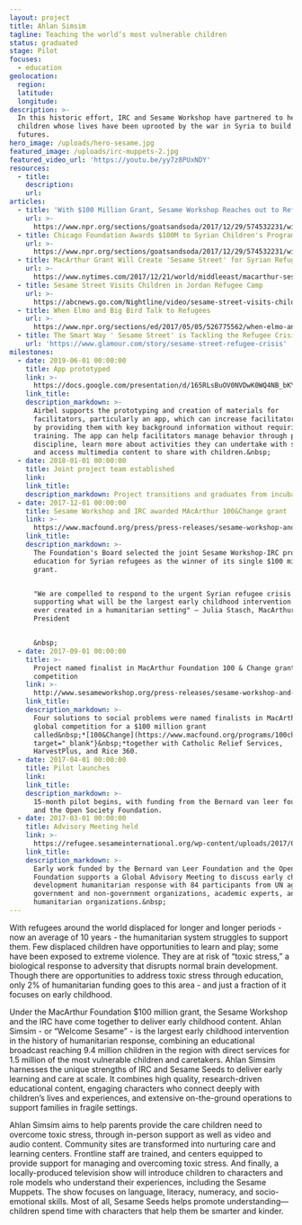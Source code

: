 ```yaml
---
layout: project
title: Ahlan Simsim
tagline: Teaching the world’s most vulnerable children
status: graduated
stage: Pilot
focuses:
  - education
geolocation:
  region:
  latitude:
  longitude:
description: >-
  In this historic effort, IRC and Sesame Workshop have partnered to help
  children whose lives have been uprooted by the war in Syria to build brighter
  futures.
hero_image: /uploads/hero-sesame.jpg
featured_image: /uploads/irc-muppets-2.jpg
featured_video_url: 'https://youtu.be/yy7z8PUxNDY'
resources:
  - title:
    description:
    url:
articles:
  - title: 'With $100 Million Grant, Sesame Workshop Reaches out to Refugee Kids'
    url: >-
      https://www.npr.org/sections/goatsandsoda/2017/12/29/574532231/with-100-million-grant-sesame-workshop-reaches-out-to-refugee-kids
  - title: Chicago Foundation Awards $100M to Syrian Children's Program
    url: >-
      https://www.npr.org/sections/goatsandsoda/2017/12/29/574532231/with-100-million-grant-sesame-workshop-reaches-out-to-refugee-kids
  - title: MacArthur Grant Will Create 'Sesame Street' for Syrian Refugees
    url: >-
      https://www.nytimes.com/2017/12/21/world/middleeast/macarthur-sesame-street-refugees.html?_r=0
  - title: Sesame Street Visits Children in Jordan Refugee Camp
    url: >-
      https://abcnews.go.com/Nightline/video/sesame-street-visits-children-jordan-refugee-camp-49412067
  - title: When Elmo and Big Bird Talk to Refugees
    url: >-
      https://www.npr.org/sections/ed/2017/05/05/526775562/when-elmo-and-big-bird-talk-to-refugees
  - title: The Smart Way ' Sesame Street' is Tackling the Refugee Crisis
    url: 'https://www.glamour.com/story/sesame-street-refugee-crisis'
milestones:
  - date: 2019-06-01 00:00:00
    title: App prototyped
    link: >-
      https://docs.google.com/presentation/d/165RLsBuOV0NVDwK0WQ4NB_bKYF5oXF6paGWIu2eo1SA/edit?usp=sharing
    link_title:
    description_markdown: >-
      Airbel supports the prototyping and creation of materials for
      facilitators, particularly an app, which can increase facilitators’ skills
      by providing them with key background information without requiring
      training. The app can help facilitators manage behavior through positive
      discipline, learn more about activities they can undertake with students,
      and access multimedia content to share with children.&nbsp;
  - date: 2018-01-01 00:00:00
    title: Joint project team established
    link:
    link_title:
    description_markdown: Project transitions and graduates from incubation at the Airbel Center.
  - date: 2017-12-01 00:00:00
    title: Sesame Workshop and IRC awarded MAcArthur 100&Change grant
    link: >-
      https://www.macfound.org/press/press-releases/sesame-workshop-and-international-rescue-committee-awarded-100-million-early-childhood-education-syrian-refugees/
    link_title:
    description_markdown: >-
      The Foundation's Board selected the joint Sesame Workshop-IRC project on
      education for Syrian refugees as the winner of its single $100 million
      grant.


      "We are compelled to respond to the urgent Syrian refugee crisis by
      supporting what will be the largest early childhood intervention program
      ever created in a humanitarian setting" — Julia Stasch, MacArthur
      President


      &nbsp;
  - date: 2017-09-01 00:00:00
    title: >-
      Project named finalist in MacArthur Foundation 100 & Change grant
      competition
    link: >-
      http://www.sesameworkshop.org/press-releases/sesame-workshop-and-international-rescue-committee-named-as-finalist-in-global-competition-for-100-million-grant/
    link_title:
    description_markdown: >-
      Four solutions to social problems were named finalists in MacArthur's
      global competition for a $100 million grant
      called&nbsp;*[100&Change](https://www.macfound.org/programs/100change/){:
      target="_blank"}&nbsp;*together with Catholic Relief Services,
      HarvestPlus, and Rice 360.
  - date: 2017-04-01 00:00:00
    title: Pilot launches
    link:
    link_title:
    description_markdown: >-
      15-month pilot begins, with funding from the Bernard van leer foundation
      and the Open Society Foundation.
  - date: 2017-03-01 00:00:00
    title: Advisory Meeting held
    link: >-
      https://refugee.sesameinternational.org/wp-content/uploads/2017/05/REPORT-SW-IRC-Humanitarian-Initiative-Advisory-Meeting-4-18-2....pdf
    link_title:
    description_markdown: >-
      Early work funded by the Bernard van Leer Foundation and the Open Society
      Foundation supports a Global Advisory Meeting to discuss early childhood
      development humanitarian response with 84 participants from UN agencies,
      government and non-government organizations, academic experts, and
      humanitarian organizations.&nbsp;
---
```


With refugees around the world displaced for longer and longer periods - now an average of 10 years - the humanitarian system struggles to support them. Few displaced children have opportunities to learn and play; some have been exposed to extreme violence. They are at risk of “toxic stress,” a biological response to adversity that disrupts normal brain development. Though there are opportunities to address toxic stress through education, only 2% of humanitarian funding goes to this area - and just a fraction of it focuses on early childhood.

Under the MacArthur Foundation $100 million grant, the Sesame Workshop and the IRC have come together to deliver early childhood content. Ahlan Simsim - or “Welcome Sesame” - is the largest early childhood intervention in the history of humanitarian response, combining an educational broadcast reaching 9.4 million children in the region with direct services for 1.5 million of the most vulnerable children and caretakers. Ahlan Simsim harnesses the unique strengths of IRC and Sesame Seeds to deliver early learning and care at scale. It combines high quality, research-driven educational content, engaging characters who connect deeply with children’s lives and experiences, and extensive on-the-ground operations to support families in fragile settings.

Ahlan Simsim aims to help parents provide the care children need to overcome toxic stress, through in-person support as well as video and audio content. Community sites are transformed into nurturing care and learning centers. Frontline staff are trained, and centers equipped to provide support for managing and overcoming toxic stress. And finally, a locally-produced television show will introduce children to characters and role models who understand their experiences, including the Sesame Muppets. The show focuses on language, literacy, numeracy, and socio-emotional skills. Most of all, Sesame Seeds helps promote understanding—children spend time with characters that help them be smarter and kinder.